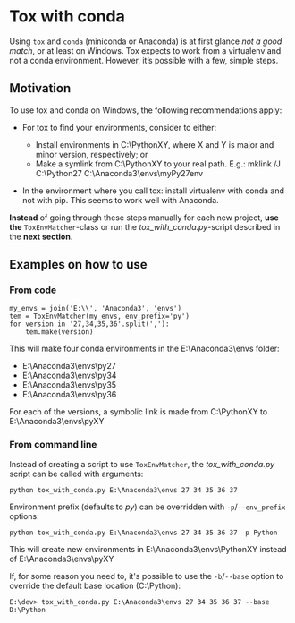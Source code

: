 # Tox with conda

Using ``tox`` and ``conda`` (miniconda or Anaconda) is at first glance _not a good match_, or at least on Windows. Tox expects to work from a virtualenv and not a conda environment. However, it’s possible with a few, simple steps.

## Motivation
To use tox and conda on Windows, the following recommendations apply:

 - For tox to find your environments, consider to either:
    - Install environments in C:\PythonXY, where X and Y is major and minor version, respectively; or
    - Make a symlink from C:\PythonXY to your real path. E.g.: mklink /J C:\Python27 C:\Anaconda3\envs\myPy27env

 - In the environment where you call tox: install virtualenv with conda and not with pip. This seems to work well with Anaconda.

__Instead__ of going through these steps manually for each new project, __use the__ ``ToxEnvMatcher``-class or run the _tox\_with\_conda.py_-script described in the __next section__.


## Examples on how to use

### From code

    my_envs = join('E:\\', 'Anaconda3', 'envs')
    tem = ToxEnvMatcher(my_envs, env_prefix='py')
    for version in '27,34,35,36'.split(','):
        tem.make(version)
        
This will make four conda environments in the E:\Anaconda3\envs folder:
 
 - E:\Anaconda3\envs\py27 
 - E:\Anaconda3\envs\py34 
 - E:\Anaconda3\envs\py35 
 - E:\Anaconda3\envs\py36
 
 For each of the versions, a symbolic link is made from C:\PythonXY to E:\Anaconda3\envs\pyXY

### From command line
Instead of creating a script to use ``ToxEnvMatcher``, the _tox\_with\_conda.py_ script can be called with arguments:

    python tox_with_conda.py E:\Anaconda3\envs 27 34 35 36 37
    
Environment prefix (defaults to _py_) can be overridden with ``-p``/``--env_prefix`` options:

    python tox_with_conda.py E:\Anaconda3\envs 27 34 35 36 37 -p Python
    
This will create new environments in E:\Anaconda3\envs\PythonXY instead of E:\Anaconda3\envs\pyXY
    
If, for some reason you need to, it's possible to use the ``-b``/``--base`` 
option to override the default base location (C:\Python):

    E:\dev> tox_with_conda.py E:\Anaconda3\envs 27 34 35 36 37 --base D:\Python
